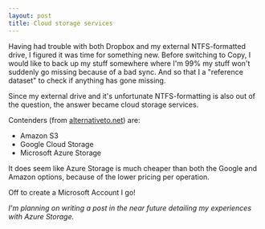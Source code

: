 ```yaml
---
layout: post
title: Cloud storage services
---
```


Having had trouble with both Dropbox and my external NTFS-formatted drive, I figured it was time for something new. Before switching to Copy, I would like to back up my stuff somewhere where I'm 99% my stuff won't suddenly go missing because of a bad sync. And so that I a "reference dataset" to check if anything has gone missing.

Since my external drive and it's unfortunate NTFS-formatting is also out of the question, the answer became cloud storage services. 

Contenders (from [alternativeto.net]) are:

- Amazon S3
- Google Cloud Storage
- Microsoft Azure Storage


It does seem like Azure Storage is much cheaper than both the Google and Amazon options, because
of the lower pricing per operation.

Off to create a Microsoft Account I go!

_I'm planning on writing a post in the near future detailing my experiences with Azure Storage._


[alternativeto.net]: http://alternativeto.net/software/amazon-simple-storage-service-amazon-s3-/
